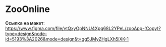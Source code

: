 # ZooOnline

__Ссылка на макет__:
https://www.figma.com/file/vtQxyOpNNU4Xpg68L2YPeL/zooApp-(Copy)?type=design&node-id=5193%3A2026&mode=design&t=gg5JMyZHgLXh5iXK-1

